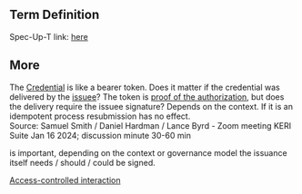 ## Term Definition

Spec-Up-T link: <a href='https://weboftrust.github.io/WOT-terms/docs/glossary/registration-interaction'>here</a>

## More

The [Credential](verifiable-credential) is like a bearer token. Does it matter if the credential was delivered by the [issuee](issuee)? The token is [proof of the authorization](proof-of-authority), but does the delivery require the issuee signature? Depends on the context. If it is an idempotent process resubmission has no effect.  
Source: Samuel Smith / Daniel Hardman / Lance Byrd - Zoom meeting KERI Suite Jan 16 2024; discussion minute 30-60 min

is important, depending on the context or governance model the issuance itself needs / should / could be signed.

[Access-controlled interaction](access-controlled-interaction)